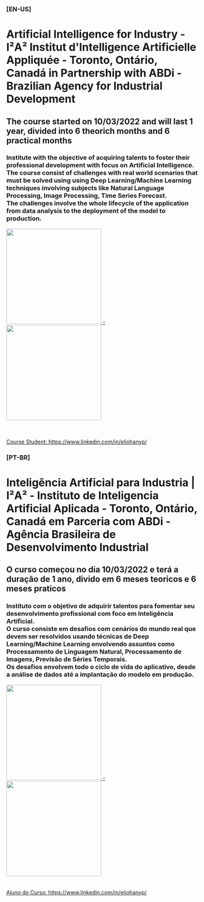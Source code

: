 <h3><b>[EN-US]</h3></b>
<h1>Artificial Intelligence for Industry - I²A² Institut d'Intelligence Artificielle Appliquée - Toronto, Ontário, Canadá in Partnership with ABDi - Brazilian Agency for Industrial Development</h1>
<h2>    The course started on 10/03/2022 and will last 1 year, divided into 6 theorich months and 6 practical months</h2>

<h3>Institute with the objective of acquiring talents to foster their professional development with focus on Artificial Intelligence. <br>
The course consist of challenges with real world scenarios that must be solved using using Deep Learning/Machine Learning techniques involving subjects like Natural Language Processing, Image Processing, Time Series Forecast. <br>
The challenges involve the whole lifecycle of the application from data analysis to the deployment of the model to production.</h3>

<a align="CENTER" target="_blank"  href="https://www.i2a2.ca/">
<img width=250px weight=250px src="https://user-images.githubusercontent.com/87502469/159049951-1dec004c-b3ea-4784-aaaf-44ce639ef454.png"/> - 
<a align="CENTER" target="_blank"  href="https://abdi.com.br/">
<img width=250px weight=250px src="https://user-images.githubusercontent.com/87502469/159050582-e1b98d2a-29b3-4639-a7b5-2578c2237097.png" />

<br><br>
Course Student: https://www.linkedin.com/in/eliohanyp/

<h3>[PT-BR]</h3>
<h1>Inteligência Artificial para Industria | I²A² - Instituto de Inteligencia Artificial Aplicada - Toronto, Ontário, Canadá em Parceria com ABDi - Agência Brasileira de Desenvolvimento Industrial</h1>
<h2>O curso começou no dia 10/03/2022 e terá a duração de 1 ano, divido em 6 meses teoricos e 6 meses praticos</h2>

<h3>Instituto com o objetivo de adquirir talentos para fomentar seu desenvolvimento profissional com foco em Inteligência Artificial. <br>
O curso consiste em desafios com cenários do mundo real que devem ser resolvidos usando técnicas de Deep Learning/Machine Learning envolvendo assuntos como Processamento de Linguagem Natural, Processamento de Imagens, Previsão de Séries Temporais. <br>
Os desafios envolvem todo o ciclo de vida do aplicativo, desde a análise de dados até a implantação do modelo em produção.</h3>

<a align="CENTER" target="_blank"  href="https://www.i2a2.ca/">
<img width=250px weight=250px src="https://user-images.githubusercontent.com/87502469/159049951-1dec004c-b3ea-4784-aaaf-44ce639ef454.png"/> - 
<img width=250px weight=250px src="https://user-images.githubusercontent.com/87502469/159050582-e1b98d2a-29b3-4639-a7b5-2578c2237097.png" /><br>
<a align="CENTER" target="_blank"  href="https://abdi.com.br/">
<br><br>
Aluno do Curso: https://www.linkedin.com/in/eliohanyp/

